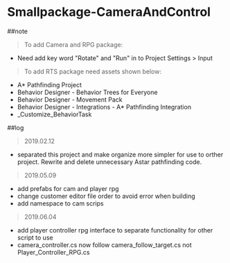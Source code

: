 # Smallpackage-CameraAndControl

##note
>To add Camera and RPG package:
- Need add key word "Rotate" and "Run" in to Project Settings > Input
>To add RTS package need assets shown below:
- A* Pathfinding Project
- Behavior Designer - Behavior Trees for Everyone
- Behavior Designer - Movement Pack
- Behavior Designer - Integrations - A* Pathfinding Integration
- _Customize_BehaviorTask

##log
>2019.02.12
- separated this project and make organize more simpler for use to orther project. Rewrite and delete unnecessary Astar pathfinding code.

>2019.05.09
- add prefabs for cam and player rpg
- change customer editor file order to avoid error when building
- add namespace to cam scrips

>2019.06.04
- add player controller rpg interface to separate functionality for other script to use 
- camera_controller.cs now follow camera_follow_target.cs not Player_Controller_RPG.cs